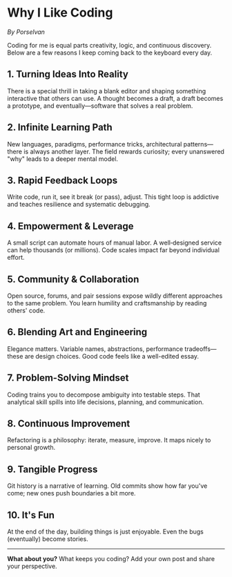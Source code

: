 # Why I Like Coding

*By Porselvan*

Coding for me is equal parts creativity, logic, and continuous discovery. Below are a few reasons I keep coming back to the keyboard every day.

## 1. Turning Ideas Into Reality
There is a special thrill in taking a blank editor and shaping something interactive that others can use. A thought becomes a draft, a draft becomes a prototype, and eventually—software that solves a real problem.

## 2. Infinite Learning Path
New languages, paradigms, performance tricks, architectural patterns—there is always another layer. The field rewards curiosity; every unanswered "why" leads to a deeper mental model.

## 3. Rapid Feedback Loops
Write code, run it, see it break (or pass), adjust. This tight loop is addictive and teaches resilience and systematic debugging.

## 4. Empowerment & Leverage
A small script can automate hours of manual labor. A well‑designed service can help thousands (or millions). Code scales impact far beyond individual effort.

## 5. Community & Collaboration
Open source, forums, and pair sessions expose wildly different approaches to the same problem. You learn humility and craftsmanship by reading others' code.

## 6. Blending Art and Engineering
Elegance matters. Variable names, abstractions, performance tradeoffs—these are design choices. Good code feels like a well-edited essay.

## 7. Problem-Solving Mindset
Coding trains you to decompose ambiguity into testable steps. That analytical skill spills into life decisions, planning, and communication.

## 8. Continuous Improvement
Refactoring is a philosophy: iterate, measure, improve. It maps nicely to personal growth.

## 9. Tangible Progress
Git history is a narrative of learning. Old commits show how far you've come; new ones push boundaries a bit more.

## 10. It's Fun
At the end of the day, building things is just enjoyable. Even the bugs (eventually) become stories.

---
**What about you?** What keeps you coding? Add your own post and share your perspective.
